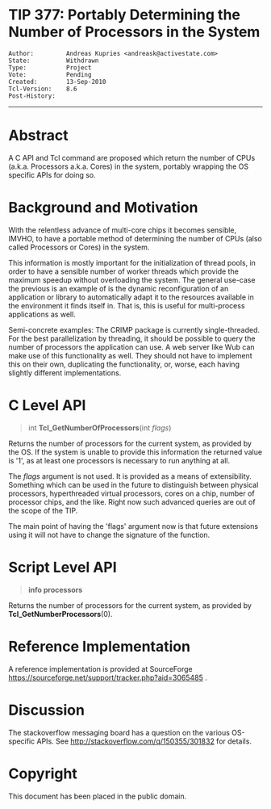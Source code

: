 # TIP 377: Portably Determining the Number of Processors in the System
	Author:         Andreas Kupries <andreask@activestate.com>
	State:          Withdrawn
	Type:           Project
	Vote:           Pending
	Created:        13-Sep-2010
	Tcl-Version:	8.6
	Post-History:
-----

# Abstract

A C API and Tcl command are proposed which return the number of CPUs \(a.k.a.
Processors a.k.a. Cores\) in the system, portably wrapping the OS specific APIs
for doing so.

# Background and Motivation

With the relentless advance of multi-core chips it becomes sensible, IMVHO, to
have a portable method of determining the number of CPUs \(also called
Processors or Cores\) in the system.

This information is mostly important for the initialization of thread pools,
in order to have a sensible number of worker threads which provide the maximum
speedup without overloading the system. The general use-case the previous is
an example of is the dynamic reconfiguration of an application or library to
automatically adapt it to the resources available in the environment it finds
itself in. That is, this is useful for multi-process applications as well.

Semi-concrete examples: The CRIMP package is currently single-threaded. For
the best parallelization by threading, it should be possible to query the
number of processors the application can use. A web server like Wub can make
use of this functionality as well. They should not have to implement this on
their own, duplicating the functionality, or, worse, each having slightly
different implementations.

# C Level API

 > int **Tcl\_GetNumberOfProcessors**\(int _flags_\)

Returns the number of processors for the current system, as provided by the
OS. If the system is unable to provide this information the returned value is
'1', as at least one processors is necessary to run anything at all.

The _flags_ argument is not used. It is provided as a means of
extensibility. Something which can be used in the future to distinguish
between physical processors, hyperthreaded virtual processors, cores on a
chip, number of processor chips, and the like.  Right now such advanced
queries are out of the scope of the TIP.

The main point of having the 'flags' argument now is that future extensions
using it will not have to change the signature of the function.

# Script Level API

 > **info processors**

Returns the number of processors for the current system, as provided by
**Tcl\_GetNumberProcessors**\(0\).

# Reference Implementation

A reference implementation is provided at SourceForge
<https://sourceforge.net/support/tracker.php?aid=3065485> .

# Discussion

The stackoverflow messaging board has a question on the various OS-specific
APIs. See <http://stackoverflow.com/q/150355/301832>  for details.

# Copyright

This document has been placed in the public domain.

